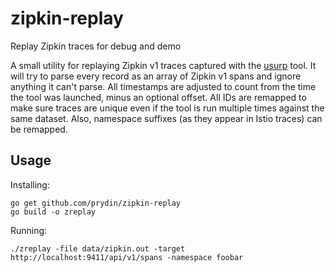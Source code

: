 # zipkin-replay
Replay Zipkin traces for debug and demo

A small utility for replaying Zipkin v1 traces captured with the [usurp](https://github.com/prydin/usurp) tool. It will try to parse every record as an array of Zipkin v1 
spans and ignore anything it can't parse. All timestamps are adjusted to count from the time the tool was launched, minus an 
optional offset. All IDs are remapped to make sure traces are unique even if the tool is run multiple times against the same 
dataset. Also, namespace suffixes (as they appear in Istio traces) can be remapped.

## Usage

Installing:
```
go get github.com/prydin/zipkin-replay
go build -o zreplay
```

Running:
```
./zreplay -file data/zipkin.out -target http://localhost:9411/api/v1/spans -namespace foobar
```
